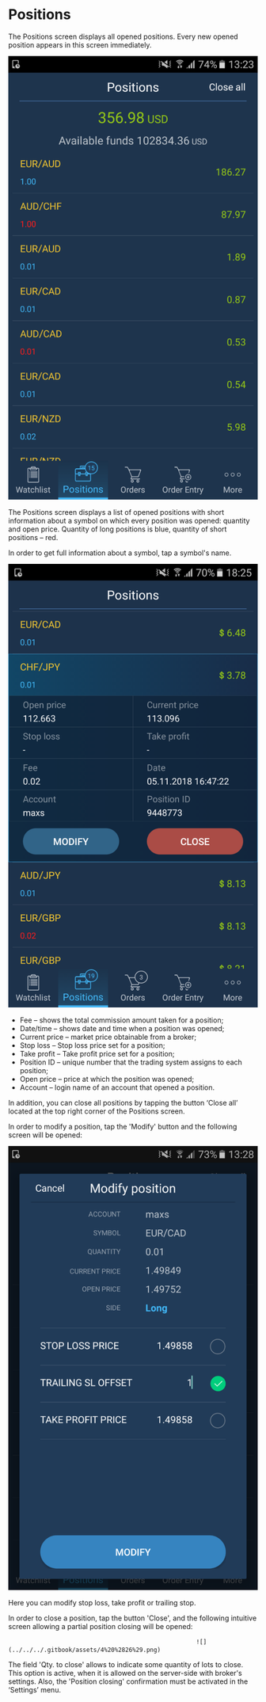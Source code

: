 # Positions

The Positions screen displays all opened positions. Every new opened position appears in this screen immediately.

![](../../../.gitbook/assets/1%20%2812%29.png)


The Positions screen displays a list of opened positions with short information about a symbol on which every position was opened: quantity and open price. Quantity of long positions is blue, quantity of short positions – red.

In order to get full information about a symbol, tap a symbol's name.

![](../../../.gitbook/assets/android-positions.png)

* Fee – shows the total commission amount taken for a position;
* Date/time – shows date and time when a position was opened;
* Current price – market price obtainable from a broker;
* Stop loss – Stop loss price set for a position;
* Take profit – Take profit price set for a position;
* Position ID – unique number that the trading system assigns to each position;
* Open price – price at which the position was opened;
* Account – login name of an account that opened a position.

In addition, you can close all positions by tapping the button ‘Close all’ located at the top right corner of the Positions screen.

In order to modify a position, tap the 'Modify' button and the following screen will be opened:

![](../../../.gitbook/assets/3%20%2830%29.png)


Here you can modify stop loss, take profit or trailing stop.

In order to close a position, tap the button 'Close', and the following intuitive screen allowing a partial position closing will be opened:   

                                                         ![](../../../.gitbook/assets/4%20%2826%29.png) 

The field 'Qty. to close' allows to indicate some quantity of lots to close. This option is active, when it is allowed on the server-side with broker's settings. Also, the 'Position closing' confirmation must be activated in the ‘Settings’ menu.

